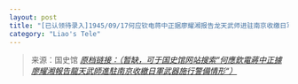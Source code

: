 ```yaml
---
layout: post
title: "[已认领待录入]1945/09/17何应钦电蒋中正据廖耀湘报告龙天武师进驻南京收缴日军武器施行警备情形"
category: "Liao's Tele"
---
```



> 来源：国史馆 [*原档链接：（暂缺，可于国史馆网站搜索“何應欽電蔣中正據廖耀湘報告龍天武師進駐南京收繳日軍武器施行警備情形“）*]()
